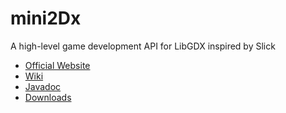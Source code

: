 mini2Dx
=======

A high-level game development API for LibGDX inspired by Slick

*   [Official Website](http://mini2Dx.org/)
*   [Wiki](https://github.com/tomcashman/mini2Dx/wiki)
*   [Javadoc](http://mini2Dx.org/javadoc/)
*   [Downloads](http://mini2Dx.org/downloads.php)
